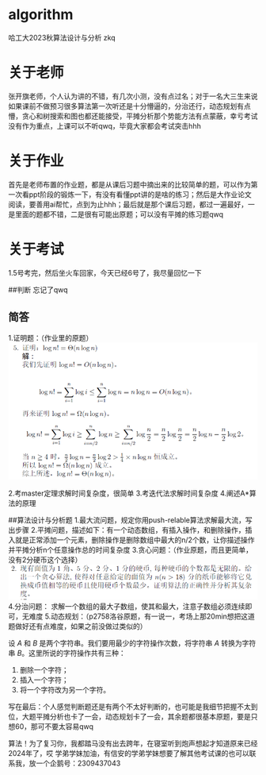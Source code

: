 # algorithm
哈工大2023秋算法设计与分析 zkq

# 关于老师
张开旗老师，个人认为讲的不错，有几次小测，没有点过名；对于一名大三生来说如果课前不做预习很多算法第一次听还是十分懵逼的，分治还行，动态规划有点懵，贪心和树搜索和图也都还能接受，平摊分析那个势能方法有点蒙蔽，幸亏考试没有作为重点，上课可以不听qwq，毕竟大家都会考试突击hhh

# 关于作业
首先是老师布置的作业题，都是从课后习题中摘出来的比较简单的题，可以作为第一次看ppt阶段的锻炼一下，有没有看懂ppt讲的是啥的练习；然后是大作业论文阅读，要善用ai帮忙，点到为止hhh；最后就是那个课后习题，都过一遍最好，一是里面的题都不错，二是很有可能出原题；可以没有平摊的练习题qwq

# 关于考试
1.5号考完，然后坐火车回家，今天已经6号了，我尽量回忆一下

##判断
忘记了qwq

## 简答
1.证明题：（作业里的原题）
![Alt text](image.png)

2.考master定理求解时间复杂度，很简单
3.考迭代法求解时间复杂度
4.阐述A*算法的原理

##算法设计与分析题
1.最大流问题，规定你用push-relable算法求解最大流，写出步骤
2.平摊问题，描述如下：有一个动态数组，有插入操作，和删除操作，插入就是正常添加一个元素，删除操作是删除数组中最大的n/2个数，让你描述操作并平摊分析n个任意操作总的时间复杂度
3.贪心问题：（作业原题，而且更简单，没有2分硬币这个选择）
![Alt text](image-1.png)
4.分治问题：
求解一个数组的最大子数组，使其和最大，注意子数组必须连续即可，无难度
5.动态规划：（p2758洛谷原题，有一说一，考场上那20min想把这道题做好还有点难度，如果之前没做过类似的）

设 $A$ 和 $B$ 是两个字符串。我们要用最少的字符操作次数，将字符串 $A$ 转换为字符串 $B$。这里所说的字符操作共有三种：

1. 删除一个字符；
2. 插入一个字符；
3. 将一个字符改为另一个字符。

写在最后：个人感觉判断题还是有两个不太好判断的，也可能是我细节把握不太到位，大题平摊分析也卡了一会，动态规划卡了一会，其余题都很基本原题，要是只想60，那可不要太容易qwq

算法！为了复习你，我都踏马没有出去跨年，在寝室听到炮声想起才知道原来已经2024年了，哎
学弟学妹加油，有信安的学弟学妹想要了解其他考试课的也可以联系我，放一个企鹅号：2309437043

